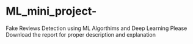 # ML_mini_project-
Fake Reviews Detection using ML Algorthims and Deep Learning
Please Download the report for proper description and explanation
